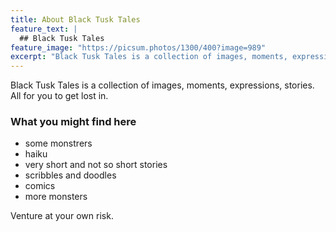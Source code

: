 ```yaml
---
title: About Black Tusk Tales
feature_text: |
  ## Black Tusk Tales
feature_image: "https://picsum.photos/1300/400?image=989"
excerpt: "Black Tusk Tales is a collection of images, moments, expressions, stories. All for you to get lost in."
---
```

Black Tusk Tales is a collection of images, moments, expressions, stories. All for you to get lost in.

### What you might find here

- some monstrers
- haiku
- very short and not so short stories
- scribbles and doodles
- comics
- more monsters

Venture at your own risk.
